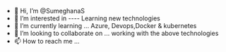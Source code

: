 - 👋 Hi, I’m @SumeghanaS
- 👀 I’m interested in ---- Learning new technologies
- 🌱 I’m currently learning ... Azure, Devops,Docker & kubernetes 
- 💞️ I’m looking to collaborate on ... working with the above technologies
- 📫 How to reach me ...

<!---
SumeghanaS/SumeghanaS is a ✨ special ✨ repository because its `README.md` (this file) appears on your GitHub profile.
You can click the Preview link to take a look at your changes.
--->
